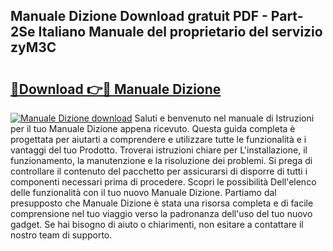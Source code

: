 ## Manuale Dizione Download gratuit PDF - Part-2Se Italiano Manuale del proprietario del servizio zyM3C

# <h2><a href="http://dfd72d1.blite.top/?on=Manuale+Dizione">🔗Download 👉🔴 Manuale Dizione</a></h2>

[![Manuale Dizione download](https://i.imgur.com/lujVjoI.png)](http://dfd72d1.blite.top/?on=Manuale+Dizione)
Saluti e benvenuto nel manuale di Istruzioni per il tuo Manuale Dizione appena ricevuto. Questa guida completa è progettata per aiutarti a comprendere e utilizzare tutte le funzionalità e i vantaggi del tuo Prodotto. Troverai istruzioni chiare per L'installazione, il funzionamento, la manutenzione e la risoluzione dei problemi. Si prega di controllare il contenuto del pacchetto per assicurarsi di disporre di tutti i componenti necessari prima di procedere. Scopri le possibilità Dell'elenco delle funzionalità con il tuo nuovo Manuale Dizione. Partiamo dal presupposto che Manuale Dizione è stata una risorsa completa e di facile comprensione nel tuo viaggio verso la padronanza dell'uso del tuo nuovo gadget. Se hai bisogno di aiuto o chiarimenti, non esitare a contattare il nostro team di supporto.
